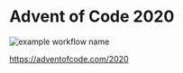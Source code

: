 # Advent of Code 2020

![example workflow name](https://github.com/actions/advent-of-code-2020/workflows/Node.js%20CI/badge.svg)

https://adventofcode.com/2020

